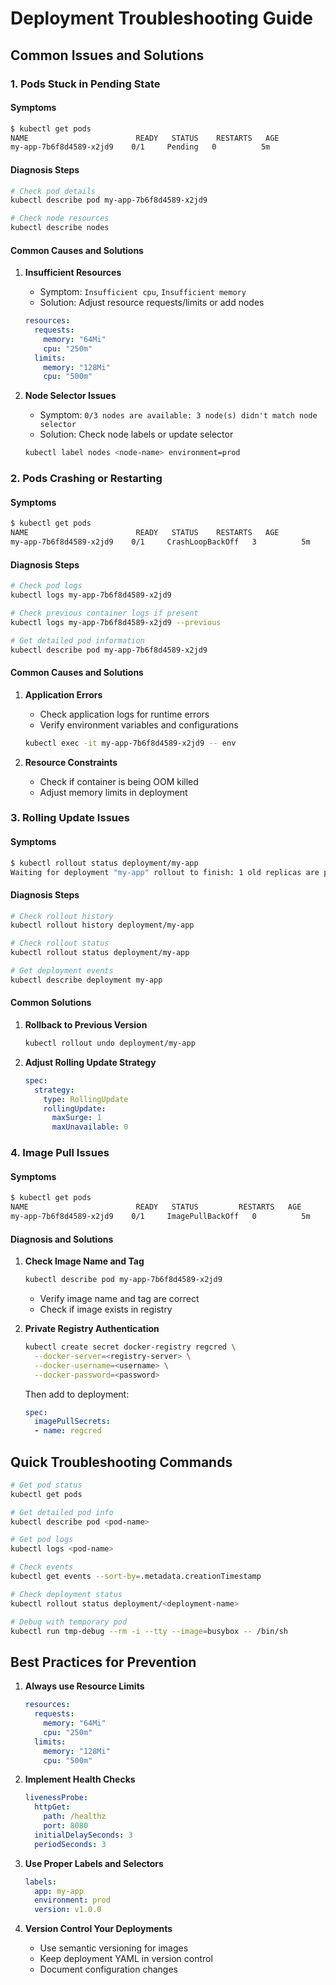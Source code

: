 # Deployment Troubleshooting Guide

## Common Issues and Solutions

### 1. Pods Stuck in Pending State

#### Symptoms
```bash
$ kubectl get pods
NAME                        READY   STATUS    RESTARTS   AGE
my-app-7b6f8d4589-x2jd9    0/1     Pending   0          5m
```

#### Diagnosis Steps
```bash
# Check pod details
kubectl describe pod my-app-7b6f8d4589-x2jd9

# Check node resources
kubectl describe nodes
```

#### Common Causes and Solutions
1. **Insufficient Resources**
   - Symptom: `Insufficient cpu`, `Insufficient memory`
   - Solution: Adjust resource requests/limits or add nodes
   ```yaml
   resources:
     requests:
       memory: "64Mi"
       cpu: "250m"
     limits:
       memory: "128Mi"
       cpu: "500m"
   ```

2. **Node Selector Issues**
   - Symptom: `0/3 nodes are available: 3 node(s) didn't match node selector`
   - Solution: Check node labels or update selector
   ```bash
   kubectl label nodes <node-name> environment=prod
   ```

### 2. Pods Crashing or Restarting

#### Symptoms
```bash
$ kubectl get pods
NAME                        READY   STATUS    RESTARTS   AGE
my-app-7b6f8d4589-x2jd9    0/1     CrashLoopBackOff   3          5m
```

#### Diagnosis Steps
```bash
# Check pod logs
kubectl logs my-app-7b6f8d4589-x2jd9

# Check previous container logs if present
kubectl logs my-app-7b6f8d4589-x2jd9 --previous

# Get detailed pod information
kubectl describe pod my-app-7b6f8d4589-x2jd9
```

#### Common Causes and Solutions
1. **Application Errors**
   - Check application logs for runtime errors
   - Verify environment variables and configurations
   ```bash
   kubectl exec -it my-app-7b6f8d4589-x2jd9 -- env
   ```

2. **Resource Constraints**
   - Check if container is being OOM killed
   - Adjust memory limits in deployment

### 3. Rolling Update Issues

#### Symptoms
```bash
$ kubectl rollout status deployment/my-app
Waiting for deployment "my-app" rollout to finish: 1 old replicas are pending termination...
```

#### Diagnosis Steps
```bash
# Check rollout history
kubectl rollout history deployment/my-app

# Check rollout status
kubectl rollout status deployment/my-app

# Get deployment events
kubectl describe deployment my-app
```

#### Common Solutions
1. **Rollback to Previous Version**
   ```bash
   kubectl rollout undo deployment/my-app
   ```

2. **Adjust Rolling Update Strategy**
   ```yaml
   spec:
     strategy:
       type: RollingUpdate
       rollingUpdate:
         maxSurge: 1
         maxUnavailable: 0
   ```

### 4. Image Pull Issues

#### Symptoms
```bash
$ kubectl get pods
NAME                        READY   STATUS         RESTARTS   AGE
my-app-7b6f8d4589-x2jd9    0/1     ImagePullBackOff   0          5m
```

#### Diagnosis and Solutions
1. **Check Image Name and Tag**
   ```bash
   kubectl describe pod my-app-7b6f8d4589-x2jd9
   ```
   - Verify image name and tag are correct
   - Check if image exists in registry

2. **Private Registry Authentication**
   ```bash
   kubectl create secret docker-registry regcred \
     --docker-server=<registry-server> \
     --docker-username=<username> \
     --docker-password=<password>
   ```
   Then add to deployment:
   ```yaml
   spec:
     imagePullSecrets:
     - name: regcred
   ```

## Quick Troubleshooting Commands

```bash
# Get pod status
kubectl get pods

# Get detailed pod info
kubectl describe pod <pod-name>

# Get pod logs
kubectl logs <pod-name>

# Check events
kubectl get events --sort-by=.metadata.creationTimestamp

# Check deployment status
kubectl rollout status deployment/<deployment-name>

# Debug with temporary pod
kubectl run tmp-debug --rm -i --tty --image=busybox -- /bin/sh
```

## Best Practices for Prevention

1. **Always use Resource Limits**
   ```yaml
   resources:
     requests:
       memory: "64Mi"
       cpu: "250m"
     limits:
       memory: "128Mi"
       cpu: "500m"
   ```

2. **Implement Health Checks**
   ```yaml
   livenessProbe:
     httpGet:
       path: /healthz
       port: 8080
     initialDelaySeconds: 3
     periodSeconds: 3
   ```

3. **Use Proper Labels and Selectors**
   ```yaml
   labels:
     app: my-app
     environment: prod
     version: v1.0.0
   ```

4. **Version Control Your Deployments**
   - Use semantic versioning for images
   - Keep deployment YAML in version control
   - Document configuration changes